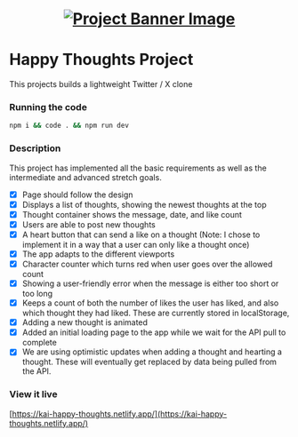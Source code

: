 <h1 align="center">
  <a href="">
    <img src="/src/assets/happy-thoughts.svg" alt="Project Banner Image">
  </a>
</h1>

# Happy Thoughts Project

This projects builds a lightweight Twitter / X clone

### Running the code

```bash
npm i && code . && npm run dev
```

### Description

This project has implemented all the basic requirements as well as the intermediate and advanced stretch goals.

- [x] Page should follow the design
- [x] Displays a list of thoughts, showing the newest thoughts at the top
- [x] Thought container shows the message, date, and like count
- [x] Users are able to post new thoughts
- [x] A heart button that can send a like on a thought (Note: I chose to implement it in a way that a user can only like a thought once)
- [x] The app adapts to the different viewports
- [x] Character counter which turns red when user goes over the allowed count
- [x] Showing a user-friendly error when the message is either too short or too long
- [x] Keeps a count of both the number of likes the user has liked, and also which thought they had liked. These are currently stored in localStorage,
- [x] Adding a new thought is animated
- [x] Added an initial loading page to the app while we wait for the API pull to complete
- [x] We are using optimistic updates when adding a thought and hearting a thought. These will eventually get replaced by data being pulled from the API.

### View it live

[https://kai-happy-thoughts.netlify.app/](https://kai-happy-thoughts.netlify.app/)
